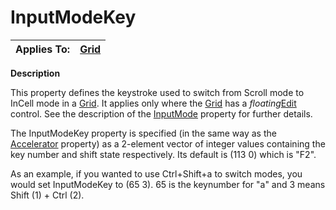 




<h1 class="heading"><span class="name">InputModeKey</span></h1>

| Applies To: | [Grid](./grid.md) |
| --- | ---  |


**Description**


This property defines the keystroke used to switch from Scroll mode to InCell mode in a [Grid](./grid.md). It applies only where the [Grid](./grid.md) has a *floating*[Edit](./edit.md) control. See the description of the [InputMode](inputmode.md) property for further details.


The InputModeKey property is specified (in the same way as the [Accelerator](accelerator.md) property) as a 2-element vector of integer values containing the key number and shift state respectively. Its default is (113 0) which is "F2".


As an example, if you wanted to use Ctrl+Shift+a to switch modes, you would set InputModeKey to (65 3). 65 is the keynumber for "a" and 3 means Shift (1) + Ctrl (2).



